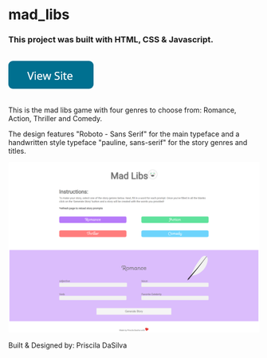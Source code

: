 # mad_libs
<h3>This project was built with HTML, CSS & Javascript.</h3>
<br>
<a href="https://pdasilva89.github.io/mad_libs/"><img  src="images/button.png" alt=""></a>
<br>
<br>

<p>This is the mad libs game with four genres to choose from: Romance, Action, Thriller and Comedy.</p> 

<p>The design features "Roboto - Sans Serif" for the main typeface and a handwritten style typeface "pauline, sans-serif" for the story genres and titles.</p>

<img  src="images/madLibs_Screenshot.png" alt="">


Built & Designed by: Priscila DaSilva
